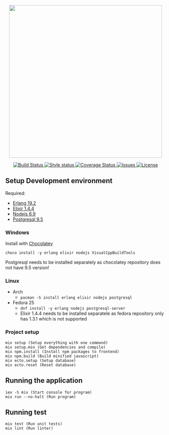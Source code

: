 <p align="center">
    <img src="https://cdn.rawgit.com/osasto-kuikka/KGE/master/extras/logo.svg" width="480">
</p>

<p align="center">
    <a href="https://travis-ci.org/osasto-kuikka/kuikka-website">
        <img src="https://img.shields.io/travis/osasto-kuikka/kuikka-website.svg?style=flat-square&label=Build" alt="Build Status">
    </a>
    <a href="https://ebertapp.io/github/osasto-kuikka/kuikka-website">
        <img src="https://ebertapp.io/github/osasto-kuikka/kuikka-website.svg" alt="Style status">
    </a>
    <a href='https://coveralls.io/github/osasto-kuikka/kuikka-website?branch=master'>
      <img src='https://coveralls.io/repos/github/osasto-kuikka/kuikka-website/badge.svg?branch=master' alt='Coverage Status' />
    </a>
    <a href="https://github.com/osasto-kuikka/kuikka-website/issues">
        <img src="https://img.shields.io/github/issues-raw/osasto-kuikka/kuikka-website.svg?style=flat-square&label=Issues" alt="Issues">
    </a>
    <a href="https://github.com/osasto-kuikka/kuikka-website/blob/master/LICENSE">
        <img src="https://img.shields.io/badge/License-GPLv2-red.svg?style=flat-square" alt="License">
    </a>
</p>

## Setup Development environment
Required:
* [Erlang 19.2](http://www.erlang.org/)
* [Elixir 1.4.4](http://elixir-lang.org/)
* [Nodejs 6.9](https://nodejs.org/en/)
* [Postgresql 9.5](https://www.postgresql.org/)

### Windows
Install with [Chocolatey](https://chocolatey.org/install)
```
choco install -y erlang elixir nodejs VisualCppBuildTools
```
Postgresql needs to be installed separately as chocolatey repository
does not have 9.5 version!

### Linux
* Arch
  * `pacman -S install erlang elixir nodejs postgresql`
* Fedora 25
  * `dnf install -y erlang nodejs postgresql-server`
  * Elixir 1.4.4 needs to be installed separatele as fedora
    repository only has 1.3.1 which is not supported

### Project setup
```
mix setup (Setup everything with one command)
mix setup.min (Get dependencies and compile)
mix npm.install (Install npm packages to frontend)
mix npm.build (Build minified javascript)
mix ecto.setup (Setup database)
mix ecto.reset (Reset database)
```

## Running the application
```
iex -S mix (Start console for program)
mix run --no-halt (Run program)
```

## Running test
```
mix test (Run unit tests)
mix lint (Run linter)
```
